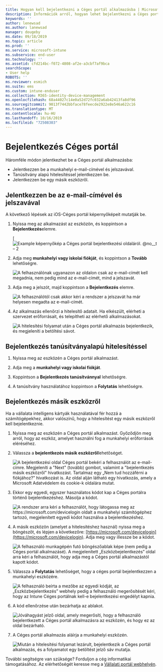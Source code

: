 ```yaml
---
title: Hogyan kell bejelentkezni a Céges portál alkalmazásba | Microsoft Docs
description: Információk arról, hogyan lehet bejelentkezni a Céges portál alkalmazásba különféle platformokon.
keywords: ''
author: lenewsad
ms.author: lanewsad
manager: dougeby
ms.date: 09/18/2019
ms.topic: article
ms.prod: ''
ms.service: microsoft-intune
ms.subservice: end-user
ms.technology: ''
ms.assetid: cfd214bc-f072-4808-af2e-a3cbf7af9bca
searchScope:
- User help
ROBOTS: ''
ms.reviewer: esmich
ms.suite: ems
ms.custom: intune-enduser
ms.collection: M365-identity-device-management
ms.openlocfilehash: 68a44027c14e0a52d72fc032a6ab42413fa8df96
ms.sourcegitcommit: 9013f7442bbface78feecde2922e8e546a622c16
ms.translationtype: MT
ms.contentlocale: hu-HU
ms.lasthandoff: 10/16/2019
ms.locfileid: "72508303"
---
```

# <a name="sign-in-to-company-portal"></a>Bejelentkezés Céges portál  

Háromféle módon jelentkezhet be a Céges portál alkalmazásba:

* Jelentkezzen be a munkahelyi e-mail-címével és jelszavával.  
* Tanúsítvány alapú hitelesítéssel jelentkezzen be.  
* Jelentkezzen be egy másik eszközről.    


## <a name="sign-in-with-your-email-address-and-password"></a>Jelentkezzen be az e-mail-címével és jelszavával
A következő lépések az iOS-Céges portál képernyőképeit mutatják be.  

1. Nyissa meg az alkalmazást az eszközön, és koppintson a **Bejelentkezés**elemre.  

   [![Example képernyőkép a Céges portál bejelentkezési oldaláról. @no__t – 2](/intune-user-help/media/intune-ios-cp-signin-lightbox-1908.png#lightbox)  


2. Adja meg **munkahelyi vagy iskolai fiókját**, és koppintson a **Tovább** lehetőségre.

   ![A felhasználónak ugyanazon az oldalon csak az e-mail-címét kell megadnia, nem pedig mind az e-mail-címét, mind a jelszavát.](/intune-user-help/media/cp_ios_aad_signin_after_1804_002.png)

3. Adja meg a jelszót, majd koppintson a **Bejelentkezés** elemre.

   ![A felhasználótól csak akkor kéri a rendszer a jelszavát ha már helyesen megadta az e-mail-címét.](/intune-user-help/media/cp_ios_aad_signin_after_1804_003.png)

4. Az alkalmazás ellenőrzi a hitelesítő adatait. Ha elkészült, elérheti a szervezet erőforrásait, és telepítheti az elérhető alkalmazásokat.  

   ![A hitelesítési folyamat után a Céges portál alkalmazás bejelentkezik, és megjeleníti a betöltési sávot.](/intune-user-help/media/cp_ios_aad_signin_after_1804_004.png)

## <a name="sign-in-with-certificate-based-authentication"></a>Bejelentkezés tanúsítványalapú hitelesítéssel

1. Nyissa meg az eszközén a Céges portál alkalmazást.  

2. Adja meg a **munkahelyi vagy iskolai fiókját**.  

3. Koppintson a **Bejelentkezés tanúsítvánnyal** lehetőségre.  

4. A tanúsítvány használatához koppintson a **Folytatás** lehetőségre.  

## <a name="sign-in-from-another-device"></a>Bejelentkezés másik eszközről

Ha a vállalata intelligens kártyák használatával fér hozzá a számítógépekhez, akkor valószínű, hogy a hitelesítést egy másik eszközről kell bejelentkeznie.  

1. Nyissa meg az eszközén a Céges portál alkalmazást. Győződjön meg arról, hogy az eszköz, amelyet használni fog a munkahelyi erőforrások eléréséhez.       

1. Válassza a **bejelentkezés másik eszközről**lehetőséget.  

   ![A bejelentkezési oldal Céges portál bekéri a felhasználót az e-mail-címre.  Megjeleníti a "Next" (tovább) gombot, valamint a "bejelentkezés másik eszközről" hivatkozást. Tartalmaz egy „Nem tud hozzáférni a fiókjához?” hivatkozást is. Az oldal alján látható egy hivatkozás, amely a Microsoft Adatvédelem és cookie-k oldalára mutat.](/intune-user-help/media/cp_ios_aad_signin_after_1804_005.png)

2. Ekkor egy egyedi, egyszer használatos kódot kap a Céges portálra történő bejelentkezéshez. Másolja a kódot.

   ![A rendszer arra kéri a felhasználót, hogy látogassa meg az https://microsoft.com/devicelogin oldalt a munkahelyi számítógéphez tartozó, megjelenített egyedi kódot használva a bejelentkezéshez.](/intune-user-help/media/cp_ios_aad_signin_after_1804_006.png)

3. A másik eszközön (amelyet a hitelesítéshez használ) nyissa meg a böngészőt, és lépjen a következőre: [https://microsoft.com/devicelogin](https://microsoft.com/devicelogin). Adja meg vagy illessze be a kódot.  

   ![A felhasználó munkagépén futó böngészőablak képe (nem pedig a Céges portál alkalmazásé). A megjelenített „Eszközbejelentkezés” oldal arra kéri a felhasználót, hogy adja meg a Céges portál alkalmazástól kapott kódot.](/intune/media/cp_ios_aad_signin_from_another_device_after_1704_004.png)

4. Válassza a __Folytatás__ lehetőséget, hogy a céges portál bejelentkezzen a munkahelyi eszközére.   

   ![A felhasználó beírta a mezőbe az egyedi kódját, az „Eszközbejelentkezés” webhely pedig a felhasználó megerősítését kéri, hogy az Intune Céges portálnak kell-e bejelentkezési engedélyt kapnia.](/intune/media/cp_ios_aad_signin_from_another_device_after_1704_005.png)

5. A kód ellenőrzése után bezárhatja az ablakot.  

   ![Jóváhagyást jelző oldal, amely megerősíti, hogy a felhasználó bejelentkezett a Céges portál alkalmazásra az eszközén, és hogy ez az oldal bezárható.](/intune/media/cp_ios_aad_signin_from_another_device_after_1704_006.png)

6. A Céges portál alkalmazás aláírja a munkahelyi eszközén.  

   ![Miután a hitelesítési folyamat lezárult, bejelentkezik a Céges portál alkalmazás, és a folyamatot egy betöltést jelző sáv mutatja.](/intune-user-help/media/cp_ios_aad_signin_after_1804_007.png)

További segítségre van szüksége? Forduljon a cég informatikai támogatásához. Az elérhetőségét keresse meg a [Vállalati portál webhelyén](https://go.microsoft.com/fwlink/?linkid=2010980).  
